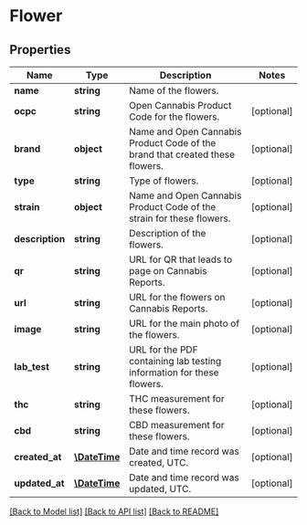 # Flower

## Properties
Name | Type | Description | Notes
------------ | ------------- | ------------- | -------------
**name** | **string** | Name of the flowers. | 
**ocpc** | **string** | Open Cannabis Product Code for the flowers. | [optional] 
**brand** | **object** | Name and Open Cannabis Product Code of the brand that created these flowers. | [optional] 
**type** | **string** | Type of flowers. | [optional] 
**strain** | **object** | Name and Open Cannabis Product Code of the strain for these flowers. | [optional] 
**description** | **string** | Description of the flowers. | [optional] 
**qr** | **string** | URL for QR that leads to page on Cannabis Reports. | [optional] 
**url** | **string** | URL for the flowers on Cannabis Reports. | [optional] 
**image** | **string** | URL for the main photo of the flowers. | [optional] 
**lab_test** | **string** | URL for the PDF containing lab testing information for these flowers. | [optional] 
**thc** | **string** | THC measurement for these flowers. | [optional] 
**cbd** | **string** | CBD measurement for these flowers. | [optional] 
**created_at** | [**\DateTime**](\DateTime.md) | Date and time record was created, UTC. | [optional] 
**updated_at** | [**\DateTime**](\DateTime.md) | Date and time record was updated, UTC. | [optional] 

[[Back to Model list]](../README.md#documentation-for-models) [[Back to API list]](../README.md#documentation-for-api-endpoints) [[Back to README]](../README.md)


